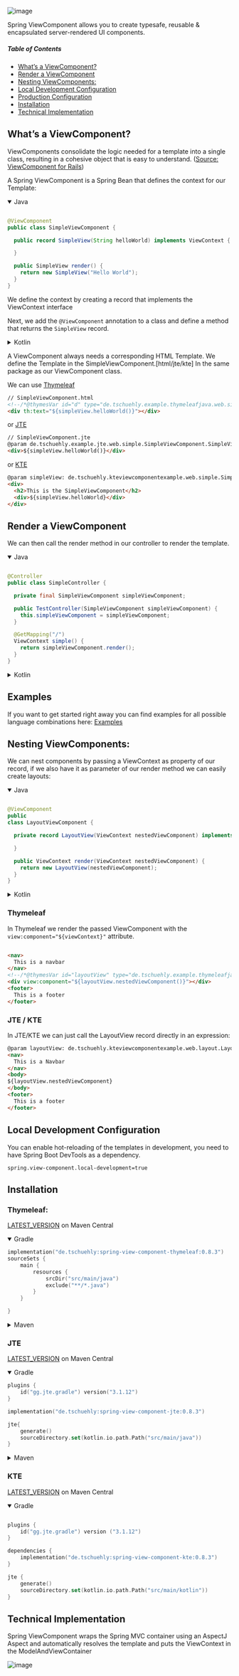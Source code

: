 ![image](https://user-images.githubusercontent.com/33346637/235085980-eb16eaa3-ec89-4293-9609-cf651a44f60e.png)

Spring ViewComponent allows you to create typesafe, reusable & encapsulated server-rendered UI components.

##### Table of Contents

- [What’s a ViewComponent?](#whats-a-viewcomponent)
- [Render a ViewComponent](#render-a-viewcomponent)
- [Nesting ViewComponents:](#nesting-viewcomponents)
- [Local Development Configuration](#local-development)
- [Production Configuration](#production-configuration)
- [Installation](#installation)
- [Technical Implementation](#technical-implementation)

## What’s a ViewComponent?

ViewComponents consolidate the logic needed for a template into a single class,
resulting in a cohesive object that is easy to understand. 
([Source: ViewComponent for Rails](https://viewcomponent.org/))

A Spring ViewComponent is a Spring Bean that defines the context for our Template:

<details open>
    <summary>Java</summary>

```java

@ViewComponent
public class SimpleViewComponent {

  public record SimpleView(String helloWorld) implements ViewContext {

  }

  public SimpleView render() {
    return new SimpleView("Hello World");
  }
}
```

</details>

We define the context by creating a record that implements the ViewContext interface

Next, we add the `@ViewComponent` annotation to a class and define a method that returns the `SimpleView` record.

<details>
    <summary>Kotlin</summary>

```kotlin
// SimpleViewComponent.kt
@ViewComponent
class SimpleViewComponent {
    fun render() = SimpleView("Hello World")

    data class SimpleView(val helloWorld: String) : ViewContext
}
```

</details>

A ViewComponent always needs a corresponding HTML Template.
We define the Template in the SimpleViewComponent.[html/jte/kte] In the same package as our ViewComponent class.

We can use [Thymeleaf](https://thymeleaf.org)

````html 
// SimpleViewComponent.html
<!--/*@thymesVar id="d" type="de.tschuehly.example.thymeleafjava.web.simple.SimpleViewComponent.SimpleView"*/-->
<div th:text="${simpleView.helloWorld()}"></div>
````

or [JTE](https://jte.gg/#5-minutes-example)

```html
// SimpleViewComponent.jte
@param de.tschuehly.example.jte.web.simple.SimpleViewComponent.SimpleView simpleView
<div>${simpleView.helloWorld()}</div>
```

or [KTE](https://jte.gg/#5-minutes-example)

```html
@param simpleView: de.tschuehly.kteviewcomponentexample.web.simple.SimpleViewComponent.SimpleView
<div>
  <h2>This is the SimpleViewComponent</h2>
  <div>${simpleView.helloWorld}</div>
</div>
```

## Render a ViewComponent

We can then call the render method in our controller to render the template.
<details open>
    <summary>Java</summary>

```java

@Controller
public class SimpleController {

  private final SimpleViewComponent simpleViewComponent;

  public TestController(SimpleViewComponent simpleViewComponent) {
    this.simpleViewComponent = simpleViewComponent;
  }

  @GetMapping("/")
  ViewContext simple() {
    return simpleViewComponent.render();
  }
}
```

</details>

<details>
    <summary>Kotlin</summary>

```kotlin
// Router.kt
@Controller
class SimpleController(
    private val simpleViewComponent: SimpleViewComponent,
) {

    @GetMapping("/")
    fun simpleComponent() = simpleViewComponent.render()
}
```

</details>

## Examples

If you want to get started right away you can find examples for all possible language combinations here:
[Examples](/examples/)

## Nesting ViewComponents:

We can nest components by passing a ViewContext as property of our record,
if we also have it as parameter of our render method we can easily create layouts:

<details open>
    <summary>Java</summary>

```java

@ViewComponent
public
class LayoutViewComponent {

  private record LayoutView(ViewContext nestedViewComponent) implements ViewContext {

  }

  public ViewContext render(ViewContext nestedViewComponent) {
    return new LayoutView(nestedViewComponent);
  }
}
```

</details>
<details >
    <summary>Kotlin</summary>

```kotlin
@ViewComponent
class LayoutViewComponent {
    data class LayoutView(val nestedViewComponent: ViewContext) : ViewContext

    fun render(nestedViewComponent: ViewContext) = LayoutView(nestedViewComponent)

}
```

</details>

### Thymeleaf

In Thymeleaf we render the passed ViewComponent with the `view:component="${viewContext}"` attribute.

```html

<nav>
  This is a navbar
</nav>
<!--/*@thymesVar id="layoutView" type="de.tschuehly.example.thymeleafjava.web.layout.LayoutViewComponent.LayoutView"*/-->
<div view:component="${layoutView.nestedViewComponent()}"></div>
<footer>
  This is a footer
</footer>
```

### JTE / KTE

In JTE/KTE we can just call the LayoutView record directly in an expression:

```html
@param layoutView: de.tschuehly.kteviewcomponentexample.web.layout.LayoutViewComponent.LayoutView
<nav>
  This is a Navbar
</nav>
<body>
${layoutView.nestedViewComponent}
</body>
<footer>
  This is a footer
</footer>
```

## Local Development Configuration

You can enable hot-reloading of the templates in development, you need to have Spring Boot DevTools as a dependency.

```properties
spring.view-component.local-development=true
```

## Installation

### Thymeleaf:

[LATEST_VERSION](https://central.sonatype.com/artifact/de.tschuehly/spring-view-component-thymeleaf) on Maven Central

<details open>
    <summary>Gradle</summary>

```kotlin
implementation("de.tschuehly:spring-view-component-thymeleaf:0.8.3")
sourceSets {
    main {
        resources {
            srcDir("src/main/java")
            exclude("**/*.java")
        }
    }

}
```
</details>

<details>
    <summary>Maven</summary>

```xml
<project>
  <dependencies>
    <dependency>
      <groupId>de.tschuehly</groupId>
      <artifactId>spring-view-component-thymeleaf</artifactId>
      <version>0.8.3</version>
    </dependency>
  </dependencies>
  <build>
    <resources>
      <resource>
        <directory>src/main/java</directory>
        <includes>
          <include>**/*.html</include>
        </includes>
      </resource>
      <resource>
        <directory>src/main/resources</directory>
      </resource>
    </resources>
    <plugins>
      <plugin>
        <artifactId>maven-resources-plugin</artifactId>
        <version>3.3.0</version>
      </plugin>
    </plugins>
  </build>
</project>
```

</details>

### JTE

[LATEST_VERSION](https://central.sonatype.com/artifact/de.tschuehly/spring-view-component-jte) on Maven Central


<details open>
    <summary>Gradle</summary>

```kotlin
plugins {
    id("gg.jte.gradle") version("3.1.12")
}

implementation("de.tschuehly:spring-view-component-jte:0.8.3")

jte{
    generate()
    sourceDirectory.set(kotlin.io.path.Path("src/main/java"))
}
```

</details>

<details>
    <summary>Maven</summary>

```xml
<project >
  <dependencies>
    <dependency>
      <groupId>de.tschuehly</groupId>
      <artifactId>spring-view-component-jte</artifactId>
      <version>0.8.3</version>
    </dependency>
  </dependencies>
  <build>
    <plugins>
      <plugin>
        <groupId>gg.jte</groupId>
        <artifactId>jte-maven-plugin</artifactId>
        <version>3.1.12</version>
        <configuration>
          <sourceDirectory>${project.basedir}/src/main/java</sourceDirectory>
          <contentType>Html</contentType>
        </configuration>
        <executions>
          <execution>
            <phase>generate-sources</phase>
            <goals>
              <goal>generate</goal>
            </goals>
          </execution>
        </executions>
      </plugin>
    </plugins>
  </build>
</project>
```

</details>

### KTE

[LATEST_VERSION](https://central.sonatype.com/artifact/de.tschuehly/spring-view-component-kte) on Maven Central


<details open>
    <summary>Gradle</summary>

```kotlin

plugins {
    id("gg.jte.gradle") version ("3.1.12")
}

dependencies {
    implementation("de.tschuehly:spring-view-component-kte:0.8.3")
}

jte {
    generate()
    sourceDirectory.set(kotlin.io.path.Path("src/main/kotlin"))
}
```

</details>

## Technical Implementation

Spring ViewComponent wraps the Spring MVC container using an AspectJ Aspect and automatically resolves the template and puts the ViewContext in the ModelAndViewContainer

![image](https://github.com/tschuehly/spring-view-component/assets/33346637/ad2f2517-7eab-4b07-9249-59aeaae1e778)
